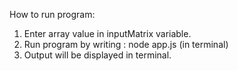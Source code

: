 How to run program:
1) Enter array value in inputMatrix variable.
2) Run program by writing :  node app.js     (in terminal)
3) Output will be displayed in terminal.
